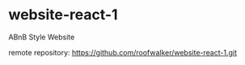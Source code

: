 # website-react-1
ABnB Style Website


remote repository: 
https://github.com/roofwalker/website-react-1.git
